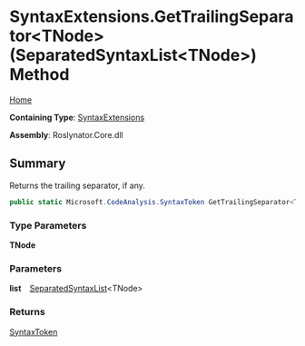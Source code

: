# SyntaxExtensions\.GetTrailingSeparator\<TNode>\(SeparatedSyntaxList\<TNode>\) Method

[Home](../../../README.md)

**Containing Type**: [SyntaxExtensions](../README.md)

**Assembly**: Roslynator\.Core\.dll

## Summary

Returns the trailing separator, if any\.

```csharp
public static Microsoft.CodeAnalysis.SyntaxToken GetTrailingSeparator<TNode>(this Microsoft.CodeAnalysis.SeparatedSyntaxList<TNode> list) where TNode : Microsoft.CodeAnalysis.SyntaxNode
```

### Type Parameters

**TNode**

### Parameters

**list** &ensp; [SeparatedSyntaxList](https://docs.microsoft.com/en-us/dotnet/api/microsoft.codeanalysis.separatedsyntaxlist-1)\<TNode>

### Returns

[SyntaxToken](https://docs.microsoft.com/en-us/dotnet/api/microsoft.codeanalysis.syntaxtoken)


